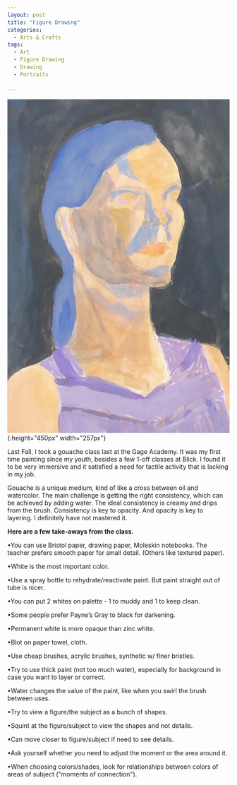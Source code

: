 ```yaml
---
layout: post
title: "Figure Drawing"
categories:
  - Arts & Crafts
tags:
  - Art
  - Figure Drawing
  - Drawing
  - Portraits

---
```



![image](/assets/images/Painting1.jpeg){:height="450px" width="257px"}

Last Fall, I took a gouache class last at the Gage Academy.  It was my first time painting since my youth, besides a few 1-off classes at Blick.  I found it to be very immersive and it satisfied a need for tactile activity that is lacking in my job.  

Gouache is a unique medium, kind of like a cross between oil and watercolor.  The main challenge is getting the right consistency, which can be achieved by adding water. The ideal consistency is creamy and drips from the brush.  Consistency is key to opacity.  And opacity is key to layering.  I definitely have not mastered it.

**Here are a few take-aways from the class.**

•You can use Bristol paper, drawing paper, Moleskin notebooks.  The teacher prefers smooth paper for small detail. (Others like textured paper).

•White is the most important color.

•Use a spray bottle to rehydrate/reactivate paint.  But paint straight out of tube is nicer.

•You can put 2 whites on palette - 1 to muddy and 1 to keep clean.

•Some people prefer Payne’s Gray to black for darkening.

•Permanent white is more opaque than zinc white.

•Blot on paper towel, cloth.

•Use cheap brushes, acrylic brushes, synthetic w/ finer bristles.

•Try to use thick paint (not too much water), especially for background in case you want to layer or correct.

•Water changes the value of the paint, like when you swirl the brush between uses.

•Try to view a figure/the subject as a bunch of shapes.

•Squint at the figure/subject to view the shapes and not details.

•Can move closer to figure/subject if need to see details.

•Ask yourself whether you need to adjust the moment or the area around it.

•When choosing colors/shades, look for relationships between colors of areas of subject ("moments of connection").



